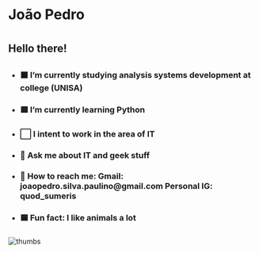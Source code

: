 <h1>João Pedro<h1>

### <h2>Hello there!<h2>


- <h3>⬛ I’m currently studying analysis systems development at college (UNISA)
- <h3>🟩 I’m currently learning Python
- <h3>⬜ I intent to work in the area of IT
- <h3>🔲 Ask me about IT and geek stuff
- <h3>💬 How to reach me:
      Gmail: joaopedro.silva.paulino@gmail.com
      Personal IG: quod_sumeris
- <h3>🟦 Fun fact: I like animals a lot<h3>

![thumbs](https://media1.giphy.com/media/irZQA0LSRtpWE/200.gif)

